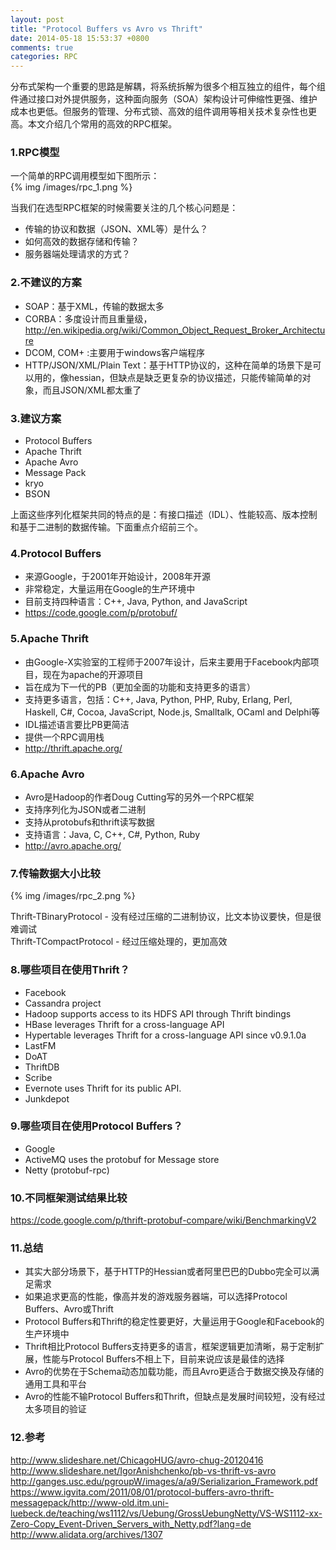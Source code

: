 ```yaml
---
layout: post
title: "Protocol Buffers vs Avro vs Thrift"
date: 2014-05-18 15:53:37 +0800
comments: true
categories: RPC
---
```

分布式架构一个重要的思路是解耦，将系统拆解为很多个相互独立的组件，每个组件通过接口对外提供服务，这种面向服务（SOA）架构设计可伸缩性更强、维护成本也更低。但服务的管理、分布式锁、高效的组件调用等相关技术复杂性也更高。本文介绍几个常用的高效的RPC框架。
<!--more-->
### 1.RPC模型 ###

一个简单的RPC调用模型如下图所示：  
{% img /images/rpc_1.png %} 

当我们在选型RPC框架的时候需要关注的几个核心问题是：

- 传输的协议和数据（JSON、XML等）是什么？
- 如何高效的数据存储和传输？
- 服务器端处理请求的方式？

### 2.不建议的方案 ###
- SOAP：基于XML，传输的数据太多
- CORBA：多度设计而且重量级，http://en.wikipedia.org/wiki/Common_Object_Request_Broker_Architecture
- DCOM, COM+ :主要用于windows客户端程序
- HTTP/JSON/XML/Plain Text：基于HTTP协议的，这种在简单的场景下是可以用的，像hessian，但缺点是缺乏更复杂的协议描述，只能传输简单的对象，而且JSON/XML都太重了

### 3.建议方案 ###
- Protocol Buffers
- Apache Thrift
- Apache Avro
- Message Pack
- kryo
- BSON

上面这些序列化框架共同的特点的是：有接口描述（IDL）、性能较高、版本控制和基于二进制的数据传输。下面重点介绍前三个。

### 4.Protocol Buffers ###
- 来源Google，于2001年开始设计，2008年开源
- 非常稳定，大量运用在Google的生产环境中
- 目前支持四种语言：C++, Java, Python, and JavaScript 
- https://code.google.com/p/protobuf/

### 5.Apache Thrift ###
- 由Google-X实验室的工程师于2007年设计，后来主要用于Facebook内部项目，现在为apache的开源项目
- 旨在成为下一代的PB（更加全面的功能和支持更多的语言）
- 支持更多语言，包括：C++, Java, Python, PHP, Ruby, Erlang, Perl, Haskell, C#, 
Cocoa, JavaScript, Node.js, Smalltalk, OCaml and Delphi等
- IDL描述语言要比PB更简洁
- 提供一个RPC调用栈
- http://thrift.apache.org/

### 6.Apache Avro ###
- Avro是Hadoop的作者Doug Cutting写的另外一个RPC框架
- 支持序列化为JSON或者二进制
- 支持从protobufs和thrift读写数据
- 支持语言：Java, C, C++, C#, Python, Ruby 
- http://avro.apache.org/


### 7.传输数据大小比较 ###
{% img /images/rpc_2.png %} 

Thrift-TBinaryProtocol - 没有经过压缩的二进制协议，比文本协议要快，但是很难调试  
Thrift-TCompactProtocol - 经过压缩处理的，更加高效

### 8.哪些项目在使用Thrift？ ###
- Facebook 
- Cassandra project 
- Hadoop supports access to its HDFS API through Thrift bindings 
- HBase leverages Thrift for a cross-language API 
- Hypertable leverages Thrift for a cross-language API since v0.9.1.0a 
- LastFM 
- DoAT 
- ThriftDB 
- Scribe 
- Evernote uses Thrift for its public API. 
- Junkdepot

### 9.哪些项目在使用Protocol Buffers？ ###
- Google 
- ActiveMQ uses the protobuf for Message store 
- Netty (protobuf-rpc) 

### 10.不同框架测试结果比较 ###
https://code.google.com/p/thrift-protobuf-compare/wiki/BenchmarkingV2

### 11.总结 ###
- 其实大部分场景下，基于HTTP的Hessian或者阿里巴巴的Dubbo完全可以满足需求
- 如果追求更高的性能，像高并发的游戏服务器端，可以选择Protocol Buffers、Avro或Thrift
- Protocol Buffers和Thrift的稳定性要更好，大量运用于Google和Facebook的生产环境中
- Thrift相比Protocol Buffers支持更多的语言，框架逻辑更加清晰，易于定制扩展，性能与Protocol Buffers不相上下，目前来说应该是最佳的选择
- Avro的优势在于Schema动态加载功能，而且Avro更适合于数据交换及存储的通用工具和平台
- Avro的性能不输Protocol Buffers和Thrift，但缺点是发展时间较短，没有经过太多项目的验证


### 12.参考 ###
http://www.slideshare.net/ChicagoHUG/avro-chug-20120416 
http://www.slideshare.net/IgorAnishchenko/pb-vs-thrift-vs-avro 
http://ganges.usc.edu/pgroupW/images/a/a9/Serializarion_Framework.pdf  
https://www.igvita.com/2011/08/01/protocol-buffers-avro-thrift-messagepack/http://www-old.itm.uni-luebeck.de/teaching/ws1112/vs/Uebung/GrossUebungNetty/VS-WS1112-xx-Zero-Copy_Event-Driven_Servers_with_Netty.pdf?lang=de    
http://www.alidata.org/archives/1307  

